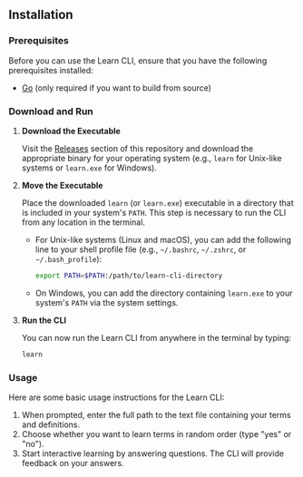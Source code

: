 ## Installation

### Prerequisites

Before you can use the Learn CLI, ensure that you have the following prerequisites installed:

- [Go](https://golang.org/doc/install) (only required if you want to build from source)

### Download and Run

1. **Download the Executable**

   Visit the [Releases](https://github.com/ethanclawsie/Learn/releases) section of this repository and download the appropriate binary for your operating system (e.g., `learn` for Unix-like systems or `learn.exe` for Windows).

2. **Move the Executable**

   Place the downloaded `learn` (or `learn.exe`) executable in a directory that is included in your system's `PATH`. This step is necessary to run the CLI from any location in the terminal.

   - For Unix-like systems (Linux and macOS), you can add the following line to your shell profile file (e.g., `~/.bashrc`, `~/.zshrc`, or `~/.bash_profile`):

     ```bash
     export PATH=$PATH:/path/to/learn-cli-directory
     ```

   - On Windows, you can add the directory containing `learn.exe` to your system's `PATH` via the system settings.

3. **Run the CLI**

   You can now run the Learn CLI from anywhere in the terminal by typing:

   ```bash
   learn
   ```

### Usage

Here are some basic usage instructions for the Learn CLI:

1. When prompted, enter the full path to the text file containing your terms and definitions.
2. Choose whether you want to learn terms in random order (type "yes" or "no").
3. Start interactive learning by answering questions. The CLI will provide feedback on your answers.
